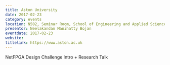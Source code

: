 ```yaml
---
title: Aston University
date: 2017-02-23
category: events
location: N502, Seminar Room, School of Engineering and Applied Science, Aston University, Aston Triangle, Birmingham, B4 7ET, UK
presentor: Neelakandan Manihatty Bojan
eventdate: 2017-02-23
website:
titlelink: https://www.aston.ac.uk
---
```


NetFPGA Design Challenge Intro + Research Talk
